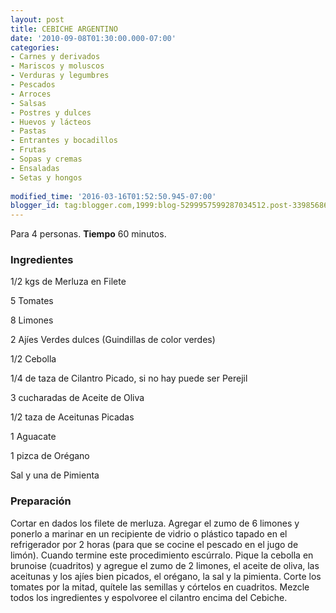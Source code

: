 ```yaml
---
layout: post
title: CEBICHE ARGENTINO
date: '2010-09-08T01:30:00.000-07:00'
categories:
- Carnes y derivados
- Mariscos y moluscos
- Verduras y legumbres
- Pescados
- Arroces
- Salsas
- Postres y dulces
- Huevos y lácteos
- Pastas
- Entrantes y bocadillos
- Frutas
- Sopas y cremas
- Ensaladas
- Setas y hongos
 
modified_time: '2016-03-16T01:52:50.945-07:00'
blogger_id: tag:blogger.com,1999:blog-5299957599287034512.post-3398568680074830560
---
```


Para 4 personas.
<b>Tiempo</b> 60 minutos.

<h3>Ingredientes</h3>

1/2 kgs de Merluza en Filete

5 Tomates

8 Limones

2 Ajíes Verdes dulces (Guindillas de color verdes)

1/2 Cebolla

1/4 de taza de Cilantro Picado, si no hay puede ser Perejil

3 cucharadas de Aceite de Oliva

1/2 taza de Aceitunas Picadas

1 Aguacate

1 pizca de Orégano

Sal y una de Pimienta

<h3>Preparación</h3>

Cortar en dados los filete de merluza. Agregar el zumo de 6 limones y ponerlo a marinar en un recipiente de vidrio o plástico tapado en el refrigerador por 2 horas (para que se cocine el pescado en el jugo de limón). Cuando termine este procedimiento escúrralo. Pique la cebolla en brunoise (cuadritos) y agregue el zumo de 2 limones, el aceite de oliva, las aceitunas y los ajíes bien picados, el orégano, la sal y la pimienta. Corte los tomates por la mitad, quítele las semillas y córtelos en cuadritos. Mezcle todos los ingredientes y espolvoree el cilantro encima del Cebiche.

